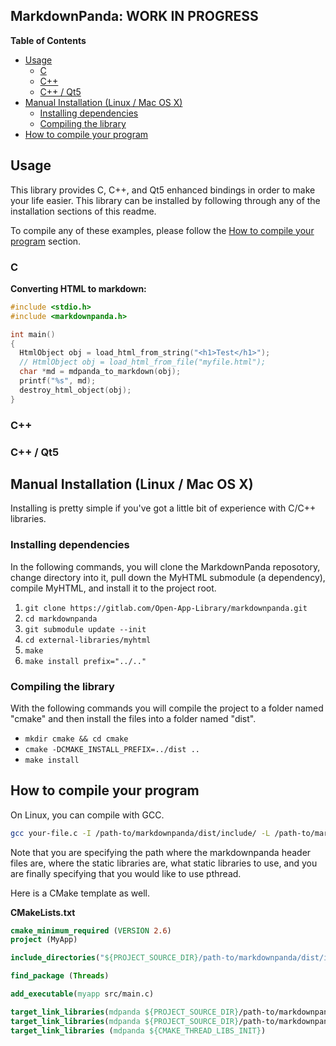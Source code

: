 MarkdownPanda: WORK IN PROGRESS
-------------------------------

**Table of Contents**

- [Usage](#usage)
  - [C](#c)
  - [C++](#c)
  - [C++ / Qt5](#c--qt5)
- [Manual Installation (Linux / Mac OS X)](#manual-installation-linux--mac-os-x)
  - [Installing dependencies](#installing-dependencies)
  - [Compiling the library](#compiling-the-library)
- [How to compile your program](#how-to-compile-your-program)

## Usage

This library provides C, C++, and Qt5 enhanced bindings in order to make your life easier. This library can be installed by following through any of the installation sections of this readme.

To compile any of these examples, please follow the [How to compile your program](#how-to-compile-your-program) section.

### C

**Converting HTML to markdown:**

```c
#include <stdio.h>
#include <markdownpanda.h>

int main()
{
  HtmlObject obj = load_html_from_string("<h1>Test</h1>");
  // HtmlObject obj = load_html_from_file("myfile.html");
  char *md = mdpanda_to_markdown(obj);
  printf("%s", md);
  destroy_html_object(obj);
}
```

### C++

### C++ / Qt5

## Manual Installation (Linux / Mac OS X)

Installing is pretty simple if you've got a little bit of experience with C/C++ libraries.

### Installing dependencies

In the following commands, you will clone the MarkdownPanda reposotory, change directory into it, pull down the MyHTML submodule (a dependency), compile MyHTML, and install it to the project root.

1. `git clone https://gitlab.com/Open-App-Library/markdownpanda.git`
2. `cd markdownpanda`
3. `git submodule update --init`
4. `cd external-libraries/myhtml`
5. `make`
6. `make install prefix="../.."`

### Compiling the library

With the following commands you will compile the project to a folder named "cmake" and then install the files into a folder named "dist".

- `mkdir cmake && cd cmake`
- `cmake -DCMAKE_INSTALL_PREFIX=../dist ..`
- `make install`


## How to compile your program

On Linux, you can compile with GCC.

```bash
gcc your-file.c -I /path-to/markdownpanda/dist/include/ -L /path-to/markdownpanda/dist/lib/ -l markdownpanda_static -l myhtml_static -pthread
```

Note that you are specifying the path where the markdownpanda header files are, where the static libraries are, what static libraries to use, and you are finally specifying that you would like to use pthread.

Here is a CMake template as well.

**CMakeLists.txt**

```cmake
cmake_minimum_required (VERSION 2.6)
project (MyApp)

include_directories("${PROJECT_SOURCE_DIR}/path-to/markdownpanda/dist/include")

find_package (Threads)

add_executable(myapp src/main.c)

target_link_libraries(mdpanda ${PROJECT_SOURCE_DIR}/path-to/markdownpanda/dist/lib/markdownpanda_static.a)
target_link_libraries(mdpanda ${PROJECT_SOURCE_DIR}/path-to/markdownpanda/dist/lib/myhtml_static.a)
target_link_libraries (mdpanda ${CMAKE_THREAD_LIBS_INIT})
```
